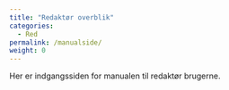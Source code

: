 ```yaml
---
title: "Redaktør overblik"
categories:
  - Red
permalink: /manualside/
weight: 0
---
```


Her er indgangssiden for manualen til redaktør brugerne.